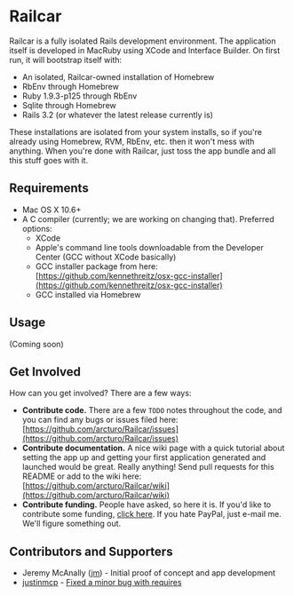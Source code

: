 # Railcar

Railcar is a fully isolated Rails development environment.  The application itself is developed in MacRuby using XCode and Interface Builder.  On first run, it will bootstrap itself with:

* An isolated, Railcar-owned installation of Homebrew
* RbEnv through Homebrew
* Ruby 1.9.3-p125 through RbEnv
* Sqlite through Homebrew
* Rails 3.2 (or whatever the latest release currently is)

These installations are isolated from your system installs, so if you're already using Homebrew, RVM, RbEnv, etc. then it won't mess with anything.  When you're done with Railcar, just toss the app bundle and all this stuff goes with it.

## Requirements

* Mac OS X 10.6+
* A C compiler (currently; we are working on changing that).  Preferred options:
  * XCode
  * Apple's command line tools downloadable from the Developer Center (GCC without XCode basically)
  * GCC installer package from here: [https://github.com/kennethreitz/osx-gcc-installer](https://github.com/kennethreitz/osx-gcc-installer)
  * GCC installed via Homebrew

## Usage

(Coming soon)

## Get Involved

How can you get involved?  There are a few ways:

* **Contribute code.**  There are a few `TODO` notes throughout the code, and you can find any bugs or issues filed here: [https://github.com/arcturo/Railcar/issues](https://github.com/arcturo/Railcar/issues) 
* **Contribute documentation.**  A nice wiki page with a quick tutorial about setting the app up and getting your first application generated and launched would be great.  Really anything!  Send pull requests for this README or add to the wiki here: [https://github.com/arcturo/Railcar/wiki](https://github.com/arcturo/Railcar/wiki)
* **Contribute funding.**  People have asked, so here it is.  If you'd like to contribute some funding, [click here](https://www.paypal.com/cgi-bin/webscr?cmd=_s-xclick&hosted_button_id=EUPXCZ5XKWX86).  If you hate PayPal, just e-mail me.  We'll figure something out.

## Contributors and Supporters

* Jeremy McAnally ([jm](http://github.com/jm)) - Initial proof of concept and app development
* [justinmcp](http://github.com/justinmcp) - [Fixed a minor bug with requires](https://github.com/arcturo/Railcar/pull/4)
